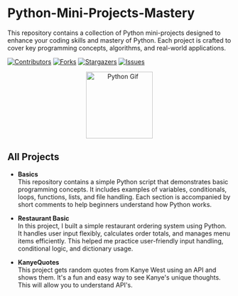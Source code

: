 <a id="readme-top"></a>

# Python-Mini-Projects-Mastery

This repository contains a collection of Python mini-projects designed to enhance your coding skills and mastery of Python. Each project is crafted to cover key programming concepts, algorithms, and real-world applications.

<!-- PROJECT SHIELDS -->

[![Contributors][contributors-shield]][contributors-url]
[![Forks][forks-shield]][forks-url]
[![Stargazers][stars-shield]][stars-url]
[![Issues][issues-shield]][issues-url]

<div style="text-align: center;">
  <img src="https://media.giphy.com/media/KAq5w47R9rmTuvWOWa/giphy.gif" alt="Python Gif" width="150px"/>
</div>

## All Projects

- **Basics**  
  This repository contains a simple Python script that demonstrates basic programming concepts. It includes examples of variables, conditionals, loops, functions, lists, and file handling. Each section is accompanied by short comments to help beginners understand how Python works.

- **Restaurant Basic**  
  In this project, I built a simple restaurant ordering system using Python. It handles user input flexibly, calculates order totals, and manages menu items efficiently. This helped me practice user-friendly input handling, conditional logic, and dictionary usage.

- **KanyeQuotes**  
  This project gets random quotes from Kanye West using an API and shows them. It's a fun and easy way to see Kanye's unique thoughts. This will allow you to understand API's.

<!-- MARKDOWN LINKS & IMAGES -->

[contributors-shield]: https://img.shields.io/github/contributors/arafdewann/Python-Mini-Projects-Mastery.svg?style=for-the-badge
[contributors-url]: https://github.com/arafdewann/Python-Mini-Projects-Mastery/graphs/contributors
[forks-shield]: https://img.shields.io/github/forks/arafdewann/Python-Mini-Projects-Mastery.svg?style=for-the-badge
[forks-url]: https://github.com/arafdewann/Python-Mini-Projects-Mastery/network/members
[stars-shield]: https://img.shields.io/github/stars/arafdewann/Python-Mini-Projects-Mastery.svg?style=for-the-badge
[stars-url]: https://github.com/arafdewann/Python-Mini-Projects-Mastery/stargazers
[issues-shield]: https://img.shields.io/github/issues/arafdewann/Python-Mini-Projects-Mastery.svg?style=for-the-badge
[issues-url]: https://github.com/arafdewann/Python-Mini-Projects-Mastery/issues
